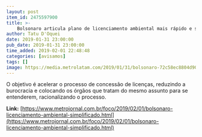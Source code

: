```yaml
---
layout: post
item_id: 2475597900
title: >-
    Bolsonaro articula plano de licenciamento ambiental mais rápido e simplificado
author: Tatu D'Oquei
date: 2019-01-31 23:00:00
pub_date: 2019-01-31 23:00:00
time_added: 2019-02-01 22:48:48
categories: [avisamos]
tags: []
image: https://media.metrolatam.com/2019/01/31/bolsonaro-72c58ec8804d90fb8a80f3b3c257f7aa-1200x800.jpg
---
```


O objetivo é acelerar o processo de concessão de licenças, reduzindo a burocracia e colocando os órgãos que tratam do mesmo assunto para se entenderem, racionalizando o processo.

**Link:** [https://www.metrojornal.com.br/foco/2019/02/01/bolsonaro-licenciamento-ambiental-simplificado.html](https://www.metrojornal.com.br/foco/2019/02/01/bolsonaro-licenciamento-ambiental-simplificado.html)

